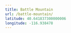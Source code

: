 ```yaml
---
title: Battle Mountain
url: /battle-mountain/
latitude: 40.641837300000006
longitude: -116.938478
---
```

